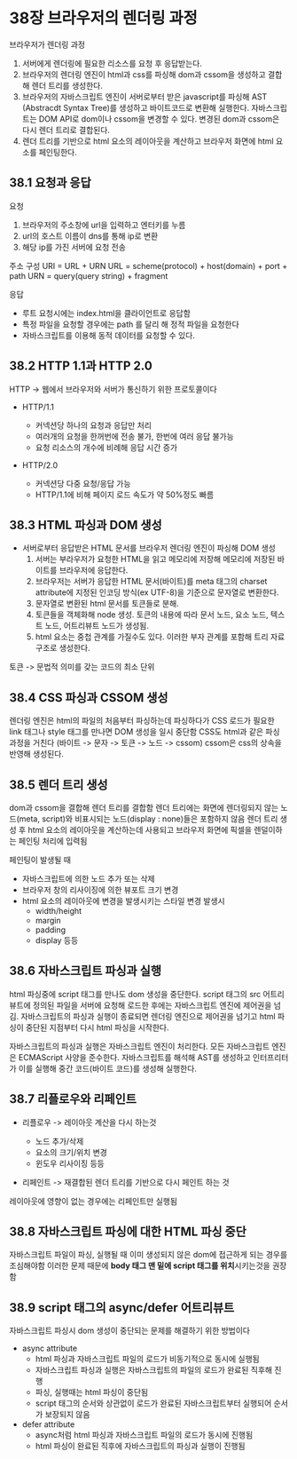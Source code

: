 # 38장 브라우저의 렌더링 과정

브라우저가 렌더링 과정

1. 서버에게 렌더링에 필요한 리소스를 요청 후 응답받는다.
2. 브라우저의 렌더링 엔진이 html과 css를 파싱해 dom과 cssom을 생성하고 결합해 렌더 트리를 생성한다.
3. 브라우저의 자바스크립트 엔진이 서버로부터 받은 javascript를 파싱해 AST (Abstracdt Syntax Tree)를 생성하고
   바이트코드로 변환해 실행한다. 자바스크립트는 DOM API로 dom이나 cssom을 변경할 수 있다.
   변경된 dom과 cssom은 다시 렌더 트리로 결합된다.
4. 렌더 트리를 기반으로 html 요소의 레이아웃을 계산하고 브라우저 화면에 html 요소를 페인팅한다.

## 38.1 요청과 응답

요청

1. 브라우저의 주소창에 url을 입력하고 엔터키를 누름
2. url의 호스트 이름이 dns를 통해 ip로 변환
3. 해당 ip를 가진 서버에 요청 전송

주소 구성
URI = URL + URN
URL = scheme(protocol) + host(domain) + port + path
URN = query(query string) + fragment

응답

- 루트 요청시에는 index.html을 클라이언트로 응답함
- 특정 파일을 요청할 경우에는 path 를 달리 해 정적 파일을 요청한다
- 자바스크립트를 이용해 동적 데이터를 요청할 수 있다.

## 38.2 HTTP 1.1과 HTTP 2.0

HTTP -> 웹에서 브라우저와 서버가 통신하기 위한 프로토콜이다

- HTTP/1.1

  - 커넥션당 하나의 요청과 응답만 처리
  - 여러개의 요청을 한꺼번에 전송 불가, 한번에 여러 응답 불가능
  - 요청 리소스의 개수에 비례해 응답 시간 증가

- HTTP/2.0

  - 커넥션당 다중 요청/응답 가능
  - HTTP/1.1에 비해 페이지 로드 속도가 약 50%정도 빠름

## 38.3 HTML 파싱과 DOM 생성

- 서버로부터 응답받은 HTML 문서를 브라우저 렌더링 엔진이 파싱해 DOM 생성
  1. 서버는 부라우저가 요청한 HTML을 읽고 메모리에 저장해 메모리에 저장된 바이트를 브라우저에 응답한다.
  2. 브라우저는 서버가 응답한 HTML 문서(바이트)를 meta 태그의 charset attribute에 지정된 인코딩 방식(ex UTF-8)을 기준으로 문자열로 변환한다.
  3. 문자열로 변환된 html 문서를 토큰들로 분해.
  4. 토큰들을 객체화해 node 생성. 토큰의 내용에 따라 문서 노드, 요소 노드, 텍스트 노드, 어트리뷰트 노드가 생성됨.
  5. html 요소는 중첩 관계를 가질수도 있다. 이러한 부자 관계를 포함해 트리 자료구조로 생성한다.

토큰 -> 문법적 의미를 갖는 코드의 최소 단위

## 38.4 CSS 파싱과 CSSOM 생성

렌더링 엔진은 html의 파일의 처음부터 파싱하는데 파싱하다가 CSS 로드가 필요한 link 태그나 style 태그를 만나면 DOM 생성을 일시 중단함
CSS도 html과 같은 파싱 과정을 거친다 (바이트 -> 문자 -> 토큰 -> 노드 -> cssom)
cssom은 css의 상속을 반영해 생성된다.

## 38.5 렌더 트리 생성

dom과 cssom을 결합해 렌더 트리를 결합함
렌더 트리에는 화면에 렌더링되지 않는 노드(meta, script)와 비표시되는 노드(display : none)들은 포함하지 않음
렌더 트리 생성 후 html 요소의 레이아웃을 계산하는데 사용되고 브라우저 화면에 픽셀을 렌덜이하는 페인팅 처리에 입력됨

페인팅이 발생될 때

- 자바스크립트에 의한 노드 추가 또는 삭제
- 브라우저 창의 리사이징에 의한 뷰포트 크기 변경
- html 요소의 레이아웃에 변경을 발생시키는 스타일 변경 발생시
  - width/height
  - margin
  - padding
  - display 등등

## 38.6 자바스크립트 파싱과 실행

html 파싱중에 script 태그를 만나도 dom 생성을 중단한다.
script 태그의 src 어트리뷰트에 정의된 파일을 서버에 요청해 로드한 후에는 자바스크립트 엔진에 제어권을 넘김.
자바스크립트의 파싱과 실행이 종료되면 렌더링 엔진으로 제어권을 넘기고 html 파싱이 중단된 지점부터 다시 html 파싱을 시작한다.

자바스크립트의 파싱과 실행은 자바스크립트 엔진이 처리한다.
모든 자바스크립트 엔진은 ECMAScript 사양을 준수한다.
자바스크립트를 해석해 AST를 생성하고 인터프리터가 이를 실행해 중간 코드(바이트 코드)를 생성해 실행한다.

## 38.7 리플로우와 리페인트

- 리플로우 -> 레이아웃 계산을 다시 하는것

  - 노드 추가/삭제
  - 요소의 크기/위치 변경
  - 윈도우 리사이징
    등등

- 리페인트 -> 재결합된 렌더 트리를 기반으로 다시 페인트 하는 것

레이아웃에 영향이 없는 경우에는 리페인트만 실행됨

## 38.8 자바스크립트 파싱에 대한 HTML 파싱 중단

자바스크립트 파일이 파싱, 실행될 때 이미 생성되지 않은 dom에 접근하게 되는 경우를 조심해야함
이러한 문제 때문에 **body 태그 맨 밑에 script 태그를 위치**시키는것을 권장함

## 38.9 script 태그의 async/defer 어트리뷰트

자바스크립트 파싱시 dom 생성이 중단되는 문제를 해결하기 위한 방법이다

- async attribute
  - html 파싱과 자바스크립트 파일의 로드가 비동기적으로 동시에 실행됨
  - 자바스크립트 파싱과 실행은 자바스크립트의 파일의 로드가 완료된 직후해 진행
  - 파싱, 실행때는 html 파싱이 중단됨
  - script 태그의 순서와 상관없이 로드가 완료된 자바스크립트부터 실행되어 순서가 보장되지 않음
- defer attribute
  - async처럼 html 파싱과 자바스크립트 파일의 로드가 동시에 진행됨
  - html 파싱이 완료된 직후에 자바스크립트의 파싱과 실행이 진행됨
